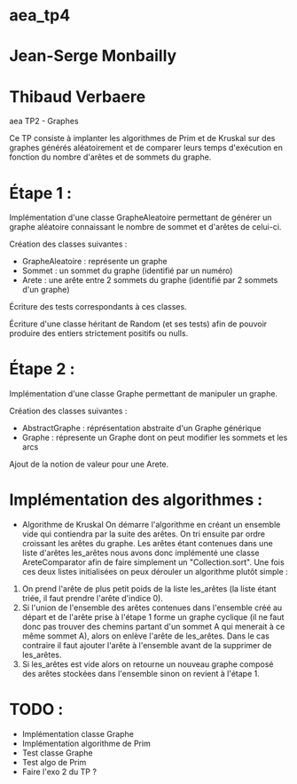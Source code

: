 # aea_tp4
# Jean-Serge Monbailly
# Thibaud Verbaere

aea TP2 - Graphes 

Ce TP consiste à implanter les algorithmes de Prim et de Kruskal
sur des graphes générés aléatoirement et de comparer leurs temps
d'exécution en fonction du nombre d'arêtes et de sommets du graphe.

Étape 1 :
=========
Implémentation d'une classe GrapheAleatoire permettant de générer un 
graphe aléatoire connaissant le nombre de sommet et d'arêtes de celui-ci.

Création des classes suivantes :
+ GrapheAleatoire	: représente un graphe
+ Sommet 		: un sommet du graphe (identifié par un numéro)
+ Arete 		: une arête entre 2 sommets du graphe (identifié par 2 sommets d'un graphe)

Écriture des tests correspondants à ces classes.

Écriture d'une classe héritant de Random (et ses tests) afin de pouvoir produire
des entiers strictement positifs ou nulls.


Étape 2 :
=========
Implémentation d'une classe Graphe permettant de manipuler un graphe.

Création des classes suivantes :
+ AbstractGraphe 	: réprésentation abstraite d'un Graphe générique
+ Graphe		: répresente un Graphe dont on peut modifier les sommets et les arcs


Ajout de la notion de valeur pour une Arete.


Implémentation des algorithmes :
================================

+ Algorithme de Kruskal
On démarre l'algorithme en créant un ensemble vide qui contiendra par la suite des arêtes.
On tri ensuite par ordre croissant les arêtes du graphe. Les arêtes étant contenues dans une liste d'arêtes les_arêtes nous avons donc implémenté une classe AreteComparator afin de faire simplement un "Collection.sort".
Une fois ces deux listes initialisées on peux dérouler un algorithme plutôt simple :
1) On prend l'arête de plus petit poids de la liste les_arêtes (la liste étant triée, il faut prendre l'arête d'indice 0).
2) Si l'union de l'ensemble des arêtes contenues dans l'ensemble créé au départ et de l'arête prise à l'étape 1 forme un graphe cyclique (il ne faut donc pas trouver des chemins partant d'un sommet A qui menerait à ce même sommet A), alors on enlève l'arête de les_arêtes. Dans le cas contraire il faut ajouter l'arête à l'ensemble avant de la supprimer de les_arêtes.
3) Si les_arêtes est vide alors on retourne un nouveau graphe composé des arêtes stockées dans l'ensemble sinon on revient à l'étape 1.

TODO :
======
+ Implémentation classe Graphe
+ Implémentation algorithme de Prim
+ Test classe Graphe 
+ Test algo de Prim
+ Faire l'exo 2 du TP ?
